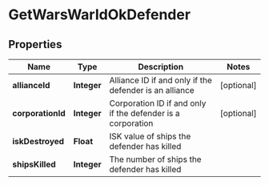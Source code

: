 
# GetWarsWarIdOkDefender

## Properties
Name | Type | Description | Notes
------------ | ------------- | ------------- | -------------
**allianceId** | **Integer** | Alliance ID if and only if the defender is an alliance |  [optional]
**corporationId** | **Integer** | Corporation ID if and only if the defender is a corporation |  [optional]
**iskDestroyed** | **Float** | ISK value of ships the defender has killed | 
**shipsKilled** | **Integer** | The number of ships the defender has killed | 



